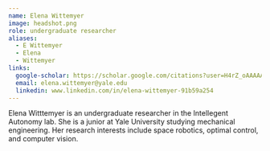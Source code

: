 ```yaml
---
name: Elena Wittemyer
image: headshot.png
role: undergraduate researcher
aliases:
  - E Wittemyer
  - Elena
  - Wittemyer
links:
  google-scholar: https://scholar.google.com/citations?user=H4rZ_oAAAAAJ&hl=en&authuser=1&oi=sra
  email: elena.wittemyer@yale.edu
  linkedin: www.linkedin.com/in/elena-wittemyer-91b59a254
---
```


Elena Witttemyer is an undergraduate researcher in the Intellegent Autonomy lab. She is a junior at Yale University studying mechanical engineering. Her research interests include space robotics, optimal control, and computer vision.

